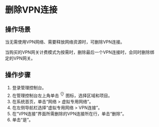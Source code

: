 # 删除VPN连接<a name="vpn_04_0603"></a>

## 操作场景<a name="section916191152718"></a>

当无需使用VPN网络、需要释放网络资源时，可删除VPN连接。

当购买的VPN网关计费模式为按需时，删除最后一个VPN连接时，会同时删除绑定的VPN网关。

## 操作步骤<a name="section199799145274"></a>

1.  登录管理控制台。
2.  在管理控制台左上角单击![](figures/d00356818-云计算开发部-公有云_IaaS-image-f1cac6ef-c4f7-462b-a7f1-85e988937e64-1.png)图标，选择区域和项目。
3.  在系统首页，单击“网络 \> 虚拟专用网络”。
4.  在左侧导航栏选择“虚拟专用网络 \> VPN连接”。
5.  在“VPN连接”界面所需删除的VPN连接所在行，单击“删除”。
6.  单击“是”。

